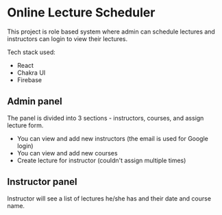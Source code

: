 # Online Lecture Scheduler

This project is role based system where admin can schedule lectures and instructors can login to view their lectures.

Tech stack used:

-   React
-   Chakra UI
-   Firebase

## Admin panel

The panel is divided into 3 sections - instructors, courses, and assign lecture form.

-   You can view and add new instructors (the email is used for Google login)
-   You can view and add new courses
-   Create lecture for instructor (couldn't assign multiple times)

## Instructor panel

Instructor will see a list of lectures he/she has and their date and course name.
